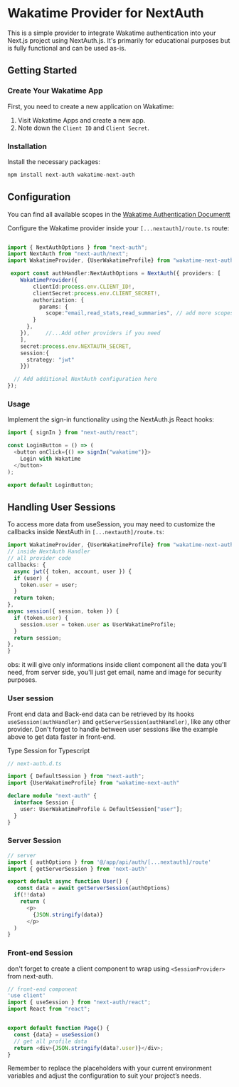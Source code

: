 # Wakatime Provider for NextAuth

This is a simple provider to integrate Wakatime authentication into your Next.js project using NextAuth.js. It's primarily for educational purposes but is fully functional and can be used as-is.

## Getting Started

### Create Your Wakatime App

First, you need to create a new application on Wakatime:

1. Visit Wakatime Apps and create a new app.
2. Note down the `Client ID` and `Client Secret`.

### Installation

Install the necessary packages:

```bash
npm install next-auth wakatime-next-auth
```
## Configuration

You can find all available scopes in the [Wakatime Authentication Documentt](https://wakatime.com/developers#authentication)

Configure the Wakatime provider inside your `[...nextauth]/route.ts` route:

```TypeScript

import { NextAuthOptions } from "next-auth";
import NextAuth from "next-auth/next";
import WakatimeProvider, {UserWakatimeProfile} from "wakatime-next-auth"

 export const authHandler:NextAuthOptions = NextAuth({ providers: [
    WakatimeProvider({
        clientId:process.env.CLIENT_ID!,
        clientSecret:process.env.CLIENT_SECRET!,
        authorization: {
          params: {
            scope:"email,read_stats,read_summaries", // add more scopes from wakatime authentication docs
        }
      },
    }),     //...Add other providers if you need
    ], 
    secret:process.env.NEXTAUTH_SECRET, 
    session:{
      strategy: "jwt"
    }})

  // Add additional NextAuth configuration here
});
```

### Usage

Implement the sign-in functionality using the NextAuth.js React hooks:
```Typescript
import { signIn } from "next-auth/react";

const LoginButton = () => (
  <button onClick={() => signIn("wakatime")}>
    Login with Wakatime
  </button>
);

export default LoginButton;
```

## Handling User Sessions

To access more data from useSession, you may need to customize the callbacks inside NextAuth in `[...nextauth]/route.ts`:

```TypeScript
import WakatimeProvider, {UserWakatimeProfile} from "wakatime-next-auth"
// inside NextAuth Handler
// all provider code
callbacks: {
  async jwt({ token, account, user }) {
  if (user) {
    token.user = user;
  }
  return token;
},
async session({ session, token }) {
  if (token.user) {
    session.user = token.user as UserWakatimeProfile;
  }
  return session;
},
}
```
obs: it will give only informations inside client component all the data you'll need, from server side, you'll just get email, name and image for security purposes. 


### User session
Front end data and Back-end data can be retrieved by its hooks `useSession(authHandler)` and `getServerSession(authHandler)`, like any other provider.
Don't forget to handle between user sessions like the example above to get data faster in front-end.

Type Session for Typescript
```Typescript
// next-auth.d.ts

import { DefaultSession } from "next-auth";
import {UserWakatimeProfile} from "wakatime-next-auth"

declare module "next-auth" {
  interface Session {
    user: UserWakatimeProfile & DefaultSession["user"];
  }
}
```

### Server Session 
```Typescript
// server
import { authOptions } from '@/app/api/auth/[...nextauth]/route'
import { getServerSession } from 'next-auth'

export default async function User() {
   const data = await getServerSession(authOptions)
  if(!!data)
    return (
      <p>
        {JSON.stringify(data)}
      </p>
  )
}
```

### Front-end Session 

don't forget to create a client component to wrap using `<SessionProvider>` from next-auth.

```Typescript
// front-end component
'use client'
import { useSession } from "next-auth/react";
import React from "react";


export default function Page() {
  const {data} = useSession()
  // get all profile data
  return <div>{JSON.stringify(data?.user)}</div>;
}

```


Remember to replace the placeholders with your current environment variables and adjust the configuration to suit your project’s needs.